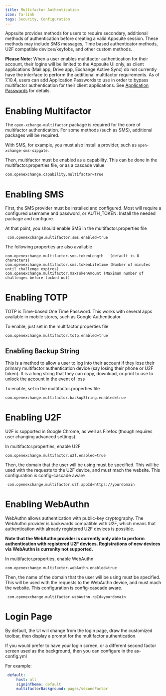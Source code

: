 ```yaml
---
title: Multifactor Authentication
icon: fa-link
tags: Security, Configuration
---
```


Appsuite provides methods for users to require secondary, additional methods of authentication before creating a valid Appsuite session. These methods may include SMS messages, Time based authenticator methods, U2F compatible devices/keyfobs, and other custom methods.

**Please Note:** When a user enables multifactor authentication for their account, their logins will be limited to the Appsuite UI only, as client applications (Mail app, Drive app, Exchange Active Sync) do not currently have the interface to perform the additional multifactor requirements.  As of 7.10.4, users can add Application Passwords to use in order to bypass multifactor authentication for their client applications.  See [Application Passwords]({{site.baseurl}}/middleware/login_and_sessions/application_passwords.html) for details.

# Enabling Multifactor

The `open-xchange-multifactor` package is required for the core of multifactor authentication. For some methods (such as SMS), additional packages will be required.

With SMS, for example, you must also install a provider, such as `open-xchange-sms-sipgate`.

Then, multifactor must be enabled as a capability.  This can be done in the multifactor.properties file, or as a cascade value

```properties
com.openexchange.capability.multifactor=true
```

# Enabling SMS

First, the SMS provider must be installed and configured.  Most will require a configured username and password, or AUTH_TOKEN.  Install the needed package and configure.

At that point, you should enable SMS in the multifactor.properties file

```properties
 com.openexchange.multifactor.sms.enabled=true
```

The following properties are also available

```properties
com.openexchange.multifactor.sms.tokenLength   (default is 8 characters)
com.openexchange.multifactor.sms.tokenLifetime (Number of minutes until challenge expires)
com.openexchange.multifactor.maxTokenAmount (Maximum number of challenges before locked out)
```

# Enabling TOTP

TOTP is Time-based One Time Password.  This works with several apps available in mobile stores, such as Google Authenticator.

To enable, just set in the multifactor.properties file

```properties
com.openexchange.multifactor.totp.enabled=true
```

## Enabling Backup String

This is a method to allow a user to log into their account if they lose their primary multifactor authentication device (say losing their phone or U2F token).  It is a long string that they can copy, download, or print to use to unlock the account in the event of loss

To enable, set in the multifactor.properties file

```properties
com.openexchange.multifactor.backupString.enabled=true
```

# Enabling U2F

U2F is supported in Google Chrome, as well as Firefox (though requires user changing advanced settings).

In multifactor.properties, enable U2F

```properties
com.openexchange.multifactor.u2f.enabled=true
```

Then, the domain that the user will be using must be specified.  This will be used with the requests to the U2F device, and must mach the website.  This configuration is config-cascade aware

```properties
 com.openexchange.multifactor.u2f.appId=https://yourdomain
```

# Enabling WebAuthn

WebAuthn allows authentication with public-key cryptography. The WebAuthn provider is backwards compatible with U2F, which means that authentication with already registered U2F devices is possible.

**Note that the WebAuthn provider is currently only able to perform authentication with registered U2F devices. Registrations of new devices via WebAuthn is currenlty not supported.**

In multifactor.properties, enable WebAuthn

   

```properties
com.openexchange.multifactor.webAuthn.enabled=true
```

Then, the name of the domain that the user will be using must be specified.  This will be used with the requests to the WebAuthn device, and must mach the website. This configuration is config-cascade aware.

```properties
 com.openexchange.multifactor.webAuthn.rpId=yourdomain
```

# Login Page

By default, the UI will change from the login page, draw the customized toolbar, then display a prompt for the multifactor authentication.

If you would prefer to have your login screen, or a different second factor screen used as the background, then you can configure in the as-config.yml

For example:

```yaml
 default:
     host: all
     signinTheme: default
     multifactorBackground: pages/secondFactor
```

